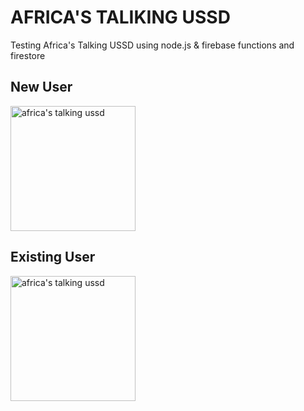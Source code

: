 # AFRICA'S TALIKING USSD

Testing Africa's Talking USSD using node.js & firebase functions and firestore

## New User
<img src="https://user-images.githubusercontent.com/49009293/111497620-4cc55180-8752-11eb-9413-eccb5d698e11.png" alt="africa's talking ussd" width="200"/>

## Existing User
<img src="https://user-images.githubusercontent.com/49009293/111497749-6b2b4d00-8752-11eb-981d-7f7910672cff.png" alt="africa's talking ussd" width="200"/>